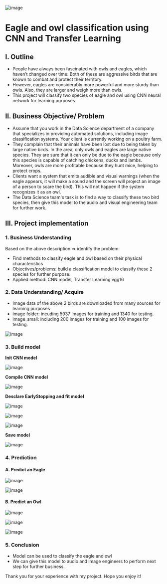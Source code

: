 ![image](https://user-images.githubusercontent.com/91864024/181451237-d51b1c4d-9fdd-45ef-b1c9-97e7f37909f5.png)

# Eagle and owl classification using CNN and Transfer Learning
## I. Outline
- People have always been fascinated with owls and eagles, which haven’t changed over time. Both of these are aggressive birds that are known to combat and protect their territory. 
- However, eagles are considerably more powerful and more sturdy than owls. Also, they are larger and weigh more than owls.
- This project will classify two species of eagle and owl using CNN neural network for learning purposes

## II. Business Objective/ Problem
- Assume that you work in the Data Science department of a company that specializes in providing automated solutions, including image classification systems. Your client is currently working on a poultry farm.
- They complain that their animals have been lost due to being taken by large native birds. In the area, only owls and eagles are large native species. They are sure that it can only be due to the eagle because only this species is capable of catching chickens, ducks and lambs. Moreover, owls are more profitable because they hunt mice, helping to protect crops.
- Clients want a system that emits audible and visual warnings (when the eagle appears, it will make a sound and the screen will project an image of a person to scare the bird). This will not happen if the system recognizes it as an owl.
- The Data Science team's task is to find a way to classify these two bird species, then give this model to the audio and visual engineering team for further work.

## III. Project implementation
### 1. Business Understanding
Based on the above description => identify the problem:
- Find methods to classify eagle and owl based on their physical characteristics
- Objectives/problems: build a classification model to classify these 2 species for further purpose.
- Applied method: CNN model, Transfer Learning vgg16
### 2. Data Understanding/ Acquire
- Image data of the above 2 birds are downloaded from many sources for learning purposes
- image folder: incuding 5937 images for training and 1340 for testing.
- image_small: including 200 images for training and 100 images for testing.

![image](https://user-images.githubusercontent.com/91864024/181462904-35f42152-d0b5-4df2-9250-2ae674516140.png)

### 3. Build model

**Init CNN model**

![image](https://user-images.githubusercontent.com/91864024/181463928-a6a61e7f-31a7-4f49-8010-1453a170b432.png)

**Compile CNN model**

![image](https://user-images.githubusercontent.com/91864024/181464065-a2668e5d-d827-48c6-b00e-c7e10350c46a.png)

**Desclare EarlyStopping and fit model**

![image](https://user-images.githubusercontent.com/91864024/181464185-92b36c08-72b1-4425-9469-a420c6fe8188.png)

![image](https://user-images.githubusercontent.com/91864024/181464236-4babf7f2-737e-4cab-940d-cc3b006090ef.png)

![image](https://user-images.githubusercontent.com/91864024/181464342-8bb14e79-a015-4bd0-b5e3-ad5a4e4758c5.png)

**Save model**

![image](https://user-images.githubusercontent.com/91864024/181464501-1f21369b-f579-4ba8-9fbe-7b00d700728a.png)

### 4. Prediction
#### A. Predict an Eagle

![image](https://user-images.githubusercontent.com/91864024/181471335-8e6bf264-e040-4687-97b2-51920203229c.png)

![image](https://user-images.githubusercontent.com/91864024/181471463-898a0a5c-8776-4644-bc16-c0b8fa6168c7.png)

#### B. Predict an Owl
![image](https://user-images.githubusercontent.com/91864024/181471606-001ffccb-891d-4903-a27e-0f87c0b43b77.png)

![image](https://user-images.githubusercontent.com/91864024/181471658-9e44b81e-be90-4c3d-8e11-d149899e95c4.png)

![image](https://user-images.githubusercontent.com/91864024/181472414-01ef8dd9-a1ab-438d-9d41-5c68d2396bf4.png)

### 5. Conclusion
- Model can be used to classify the eagle and owl
- We can give this model to audio and image engineers to perform next step for further business.

Thank you for your experience with my project. Hope you enjoy it!

























